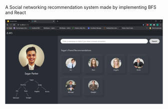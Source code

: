 A Social networking recommendation system made by implementing BFS and React

![alt text](https://github.com/sagarparker/SocialNetworkingWithBfs/blob/main/MainScreen.PNG?raw=true)